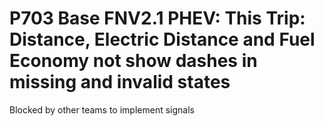 # P703 Base FNV2.1 PHEV: This Trip: Distance, Electric Distance and Fuel Economy not show dashes in missing and invalid states

Blocked by other teams to implement signals
